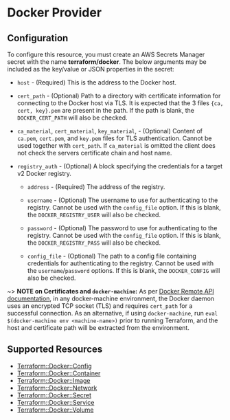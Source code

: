 # Docker Provider

## Configuration

To configure this resource, you must create an AWS Secrets Manager secret with the name **terraform/docker**. The below arguments may be included as the key/value or JSON properties in the secret:

* `host` - (Required) This is the address to the Docker host.

* `cert_path` - (Optional) Path to a directory with certificate information
  for connecting to the Docker host via TLS. It is expected that the 3 files `{ca, cert, key}.pem` 
  are present in the path. If the path is blank, the `DOCKER_CERT_PATH` will also be checked.

* `ca_material`, `cert_material`, `key_material`, - (Optional) Content of `ca.pem`, `cert.pem`, and `key.pem` files
  for TLS authentication. Cannot be used together with `cert_path`. If `ca_material` is omitted
  the client does not check the servers certificate chain and host name.

* `registry_auth` - (Optional) A block specifying the credentials for a target
  v2 Docker registry.
   
  * `address` - (Required) The address of the registry.
 
  * `username` - (Optional) The username to use for authenticating to the registry.
  Cannot be used with the `config_file` option. If this is blank, the `DOCKER_REGISTRY_USER`
  will also be checked.
 
  * `password` - (Optional) The password to use for authenticating to the registry.
  Cannot be used with the `config_file` option. If this is blank, the `DOCKER_REGISTRY_PASS`
  will also be checked.
 
  * `config_file` - (Optional) The path to a config file containing credentials for
  authenticating to the registry. Cannot be used with the `username`/`password` options.
  If this is blank, the `DOCKER_CONFIG` will also be checked.
 
 

~> **NOTE on Certificates and `docker-machine`:**  As per [Docker Remote API
documentation](https://docs.docker.com/engine/reference/api/docker_remote_api/),
in any docker-machine environment, the Docker daemon uses an encrypted TCP
socket (TLS) and requires `cert_path` for a successful connection. As an alternative,
if using `docker-machine`, run `eval $(docker-machine env <machine-name>)` prior
to running Terraform, and the host and certificate path will be extracted from
the environment.


## Supported Resources

* [Terraform::Docker::Config](Config.md)
* [Terraform::Docker::Container](Container.md)
* [Terraform::Docker::Image](Image.md)
* [Terraform::Docker::Network](Network.md)
* [Terraform::Docker::Secret](Secret.md)
* [Terraform::Docker::Service](Service.md)
* [Terraform::Docker::Volume](Volume.md)